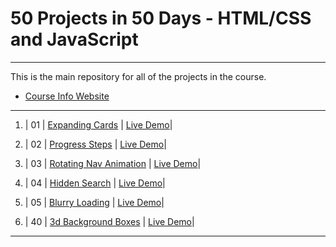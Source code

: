 # 50 Projects in 50 Days - HTML/CSS and JavaScript

---

This is the main repository for all of the projects in the course.

- [Course Info Website](https://50projects50days.com)

---

1. | 01 | [Expanding Cards](https://github.com/Dmitriy811/MyProjects/tree/master/1.%20expanding-cards) | [Live Demo](https://dmitriy811.github.io/MyProjects/1.%20expanding-cards/index)|
2. | 02 | [Progress Steps](https://github.com/Dmitriy811/MyProjects/tree/master/2.%20progress-steps) | [Live Demo](https://dmitriy811.github.io/MyProjects/2.%20progress-steps/index)|
3. | 03 | [Rotating Nav Animation](https://github.com/Dmitriy811/MyProjects/tree/master/3.%20rotating-nav-animation) | [Live Demo](https://dmitriy811.github.io/MyProjects/3.%20rotating-nav-animation/index)|
4. | 04 | [Hidden Search](https://github.com/Dmitriy811/MyProjects/tree/master/4.%20hidden-search) | [Live Demo](https://dmitriy811.github.io/MyProjects/4.%20hidden-search/index)|
5. | 05 | [Blurry Loading](https://github.com/Dmitriy811/MyProjects/tree/master/5.%20blurry-loading) | [Live Demo](https://dmitriy811.github.io/MyProjects/5.%20blurry-loading/index)|

6. | 40 | [3d Background Boxes](https://github.com/Dmitriy811/MyProjects/tree/master/40.%203d-boxes-background) | [Live Demo](https://dmitriy811.github.io/MyProjects/40.%203d-boxes-background/index)|

---

